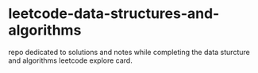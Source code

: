 # leetcode-data-structures-and-algorithms
repo dedicated to solutions and notes while completing the data sturcture and algorithms leetcode explore card.
